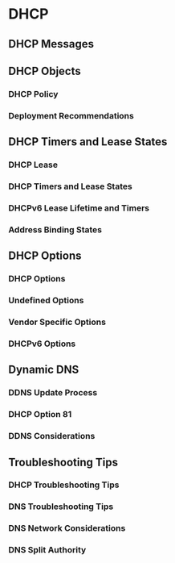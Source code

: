 # DHCP
## DHCP Messages

## DHCP Objects
### DHCP Policy
### Deployment Recommendations

## DHCP Timers and Lease States
### DHCP Lease
### DHCP Timers and Lease States
### DHCPv6 Lease Lifetime and Timers
### Address Binding States

## DHCP Options
### DHCP Options
### Undefined Options
### Vendor Specific Options
### DHCPv6 Options

## Dynamic DNS
### DDNS Update Process
### DHCP Option 81
### DDNS Considerations

## Troubleshooting Tips
### DHCP Troubleshooting Tips
### DNS Troubleshooting Tips
### DNS Network Considerations
### DNS Split Authority